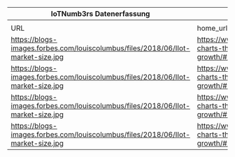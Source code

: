 |IoTNumb3rs Datenerfassung|||||||||||
| ---- | ---- | ---- | ---- | ---- | ---- | ---- | ---- | ---- | ---- | ---- |
||||||||||||
|URL|home_url|filename|device_class|device_count|market_class|market_volume|prognosis_year|publication_year|authorship_class|Dropbox folder|
|https://blogs-images.forbes.com/louiscolumbus/files/2018/06/IIot-market-size.jpg|https://www.forbes.com/sites/louiscolumbus/2018/06/06/10-charts-that-will-challenge-your-perspective-of-iots-growth/#2b6b48b23ecc|file28_IIot-market-size.jpg|||iot market|1.1E+11|2020|2018|expert|Pattoho/20181122-1800|
|https://blogs-images.forbes.com/louiscolumbus/files/2018/06/IIot-market-size.jpg|https://www.forbes.com/sites/louiscolumbus/2018/06/06/10-charts-that-will-challenge-your-perspective-of-iots-growth/#2b6b48b23ecc|file28_IIot-market-size.jpg|||iot market|90000000000|2015|||Pattoho/20181122-1800|
|https://blogs-images.forbes.com/louiscolumbus/files/2018/06/IIot-market-size.jpg|https://www.forbes.com/sites/louiscolumbus/2018/06/06/10-charts-that-will-challenge-your-perspective-of-iots-growth/#2b6b48b23ecc|file28_IIot-market-size.jpg|||iot market|1.2389E+11|2021|||Pattoho/20181122-1800|
|https://blogs-images.forbes.com/louiscolumbus/files/2018/06/IIot-market-size.jpg|https://www.forbes.com/sites/louiscolumbus/2018/06/06/10-charts-that-will-challenge-your-perspective-of-iots-growth/#2b6b48b23ecc|file28_IIot-market-size.jpg|||impact global economy|1.42E+13|2030|||Pattoho/20181122-1800|
